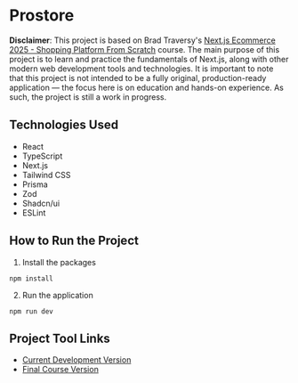 # Prostore

**Disclaimer**: This project is based on Brad Traversy's [Next.js Ecommerce 2025 - Shopping Platform From Scratch](https://www.udemy.com/course/nextjs-ecommerce-course/) course.
The main purpose of this project is to learn and practice the fundamentals of Next.js, along with other modern web development tools and technologies.
It is important to note that this project is not intended to be a fully original, production-ready application — the focus here is on education and hands-on experience.
As such, the project is still a work in progress.

## Technologies Used
- React
- TypeScript
- Next.js
- Tailwind CSS
- Prisma
- Zod
- Shadcn/ui
- ESLint

## How to Run the Project
1. Install the packages
```
npm install
```
2. Run the application
```
npm run dev
```

## Project Tool Links
- [Current Development Version](https://prostore-alpha-six.vercel.app/)
- [Final Course Version](https://prostore-one.vercel.app/)